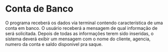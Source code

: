 # Conta de Banco

O programa receberá os dados via terminal contendo característica de uma conta em banco.
O usuário receberá a mensagem de qual informação de será solicitada.
Depois de todas as informações terem sido inseridas, o sistema deverá exibir um mensagem com o nome do cliente, agencia, numero da conta e saldo disponivel pra saque.

